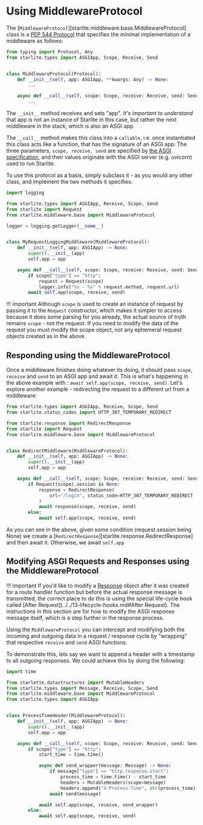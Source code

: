 # Using MiddlewareProtocol

The [`MiddlewareProtocol`][starlite.middleware.base.MiddlewareProtocol] class is a
[PEP 544 Protocol](https://peps.python.org/pep-0544/) that specifies the minimal implementation of a middleware as
follows:

```python
from typing import Protocol, Any
from starlite.types import ASGIApp, Scope, Receive, Send


class MiddlewareProtocol(Protocol):
    def __init__(self, app: ASGIApp, **kwargs: Any) -> None:
        ...

    async def __call__(self, scope: Scope, receive: Receive, send: Send) -> None:
        ...
```

The `__init__` method receives and sets "app". _It's important to understand_ that app is not an instance of Starlite in
this case, but rather the next middleware in the stack, which is also an ASGI app.

The `__call__` method makes this class into a `callable`, i.e. once instantiated this class acts like a function, that
has the signature of an ASGI app: The three parameters, `scope, receive, send` are specified
by [the ASGI specification](https://asgi.readthedocs.io/en/latest/index.html), and their values originate with the ASGI
server (e.g. _uvicorn_) used to run Starlite.

To use this protocol as a basis, simply subclass it - as you would any other class, and implement the two methods it
specifies:

```python
import logging

from starlite.types import ASGIApp, Receive, Scope, Send
from starlite import Request
from starlite.middleware.base import MiddlewareProtocol

logger = logging.getLogger(__name__)


class MyRequestLoggingMiddleware(MiddlewareProtocol):
    def __init__(self, app: ASGIApp) -> None:
        super().__init__(app)
        self.app = app

    async def __call__(self, scope: Scope, receive: Receive, send: Send) -> None:
        if scope["type"] == "http":
            request = Request(scope)
            logger.info("%s - %s" % request.method, request.url)
        await self.app(scope, receive, send)
```

!!! important
    Although `scope` is used to create an instance of request by passing it to the `Request` constructor, which makes it
    simpler to access because it does some parsing for you already, the actual source of truth remains `scope` - not the
    request. If you need to modify the data of the request you must modify the scope object, not any ephemeral request
    objects created as in the above.

## Responding using the MiddlewareProtocol

Once a middleware finishes doing whatever its doing, it should pass `scope`, `receive` and `send` to an ASGI app and
await it. This is what's happening in the above example with : `await self.app(scope, receive, send)`. Let's explore
another example - redirecting the request to a different url from a middleware:

```python
from starlite.types import ASGIApp, Receive, Scope, Send
from starlite.status_codes import HTTP_307_TEMPORARY_REDIRECT

from starlite.response import RedirectResponse
from starlite import Request
from starlite.middleware.base import MiddlewareProtocol


class RedirectMiddleware(MiddlewareProtocol):
    def __init__(self, app: ASGIApp) -> None:
        super().__init__(app)
        self.app = app

    async def __call__(self, scope: Scope, receive: Receive, send: Send) -> None:
        if Request(scope).session is None:
            response = RedirectResponse(
                url="/login", status_code=HTTP_307_TEMPORARY_REDIRECT
            )
            await response(scope, receive, send)
        else:
            await self.app(scope, receive, send)
```

As you can see in the above, given some condition (request.session being None) we create a
[`RedirectResponse`][starlite.response.RedirectResponse] and then await it. Otherwise, we await `self.app`

## Modifying ASGI Requests and Responses using the MiddlewareProtocol

!!! important
    If you'd like to modify a [Response](../../5-responses/0-responses-intro.md) object after it was created for a route
    handler function but before the actual response message is transmitted, the correct place to do this is using the
    special life-cycle hook called [After Request](../../13-lifecycle-hooks.md#After Request). The instructions in this
    section are for how to modify the ASGI response message itself, which is a step further in the response process.

Using the `MiddlewareProtocol` you can intercept and modifying both the incoming and outgoing data in a request /
response cycle by "wrapping" that respective `receive` and `send` ASGI functions.

To demonstrate this, lets say we want to append a header with a timestamp to all outgoing responses. We could achieve
this by doing the following:

```python
import time

from starlette.datastructures import MutableHeaders
from starlite.types import Message, Receive, Scope, Send
from starlite.middleware.base import MiddlewareProtocol
from starlite.types import ASGIApp


class ProcessTimeHeader(MiddlewareProtocol):
    def __init__(self, app: ASGIApp) -> None:
        super().__init__(app)
        self.app = app

    async def __call__(self, scope: Scope, receive: Receive, send: Send) -> None:
        if scope["type"] == "http":
            start_time = time.time()

            async def send_wrapper(message: Message) -> None:
                if message["type"] == "http.response.start":
                    process_time = time.time() - start_time
                    headers = MutableHeaders(scope=message)
                    headers.append("X-Process-Time", str(process_time))
                await send(message)

            await self.app(scope, receive, send_wrapper)
        else:
            await self.app(scope, receive, send)
```
